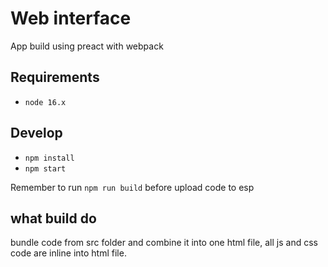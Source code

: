 # Web interface

App build using preact with webpack

## Requirements

- `node 16.x`

## Develop

- `npm install`
- `npm start`

Remember to run `npm run build` before upload code to esp

## what build do

bundle code from src folder and combine it into one html file,
all js and css code are inline into html file.
